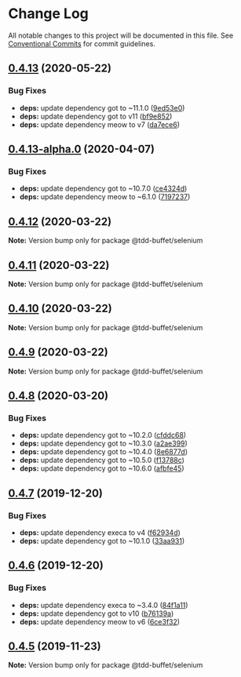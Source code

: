 # Change Log

All notable changes to this project will be documented in this file.
See [Conventional Commits](https://conventionalcommits.org) for commit guidelines.

## [0.4.13](https://github.com/NiGhTTraX/tdd-buffet/compare/@tdd-buffet/selenium@0.4.13-alpha.0...@tdd-buffet/selenium@0.4.13) (2020-05-22)


### Bug Fixes

* **deps:** update dependency got to ~11.1.0 ([9ed53e0](https://github.com/NiGhTTraX/tdd-buffet/commit/9ed53e0))
* **deps:** update dependency got to v11 ([bf9e852](https://github.com/NiGhTTraX/tdd-buffet/commit/bf9e852))
* **deps:** update dependency meow to v7 ([da7ece6](https://github.com/NiGhTTraX/tdd-buffet/commit/da7ece6))





## [0.4.13-alpha.0](https://github.com/NiGhTTraX/tdd-buffet/compare/@tdd-buffet/selenium@0.4.12...@tdd-buffet/selenium@0.4.13-alpha.0) (2020-04-07)


### Bug Fixes

* **deps:** update dependency got to ~10.7.0 ([ce4324d](https://github.com/NiGhTTraX/tdd-buffet/commit/ce4324d))
* **deps:** update dependency meow to ~6.1.0 ([7197237](https://github.com/NiGhTTraX/tdd-buffet/commit/7197237))





## [0.4.12](https://github.com/NiGhTTraX/tdd-buffet/compare/@tdd-buffet/selenium@0.4.11...@tdd-buffet/selenium@0.4.12) (2020-03-22)

**Note:** Version bump only for package @tdd-buffet/selenium





## [0.4.11](https://github.com/NiGhTTraX/tdd-buffet/compare/@tdd-buffet/selenium@0.4.10...@tdd-buffet/selenium@0.4.11) (2020-03-22)

**Note:** Version bump only for package @tdd-buffet/selenium





## [0.4.10](https://github.com/NiGhTTraX/tdd-buffet/compare/@tdd-buffet/selenium@0.4.9...@tdd-buffet/selenium@0.4.10) (2020-03-22)

**Note:** Version bump only for package @tdd-buffet/selenium





## [0.4.9](https://github.com/NiGhTTraX/tdd-buffet/compare/@tdd-buffet/selenium@0.4.8...@tdd-buffet/selenium@0.4.9) (2020-03-22)

**Note:** Version bump only for package @tdd-buffet/selenium





## [0.4.8](https://github.com/NiGhTTraX/tdd-buffet/compare/@tdd-buffet/selenium@0.4.7...@tdd-buffet/selenium@0.4.8) (2020-03-20)


### Bug Fixes

* **deps:** update dependency got to ~10.2.0 ([cfddc68](https://github.com/NiGhTTraX/tdd-buffet/commit/cfddc68))
* **deps:** update dependency got to ~10.3.0 ([a2ae399](https://github.com/NiGhTTraX/tdd-buffet/commit/a2ae399))
* **deps:** update dependency got to ~10.4.0 ([8e6877d](https://github.com/NiGhTTraX/tdd-buffet/commit/8e6877d))
* **deps:** update dependency got to ~10.5.0 ([f13788c](https://github.com/NiGhTTraX/tdd-buffet/commit/f13788c))
* **deps:** update dependency got to ~10.6.0 ([afbfe45](https://github.com/NiGhTTraX/tdd-buffet/commit/afbfe45))





## [0.4.7](https://github.com/NiGhTTraX/tdd-buffet/compare/@tdd-buffet/selenium@0.4.6...@tdd-buffet/selenium@0.4.7) (2019-12-20)


### Bug Fixes

* **deps:** update dependency execa to v4 ([f62934d](https://github.com/NiGhTTraX/tdd-buffet/commit/f62934d))
* **deps:** update dependency got to ~10.1.0 ([33aa931](https://github.com/NiGhTTraX/tdd-buffet/commit/33aa931))





## [0.4.6](https://github.com/NiGhTTraX/tdd-buffet/compare/@tdd-buffet/selenium@0.4.5...@tdd-buffet/selenium@0.4.6) (2019-12-20)


### Bug Fixes

* **deps:** update dependency execa to ~3.4.0 ([84f1a11](https://github.com/NiGhTTraX/tdd-buffet/commit/84f1a11))
* **deps:** update dependency got to v10 ([b76139a](https://github.com/NiGhTTraX/tdd-buffet/commit/b76139a))
* **deps:** update dependency meow to v6 ([6ce3f32](https://github.com/NiGhTTraX/tdd-buffet/commit/6ce3f32))





## [0.4.5](https://github.com/NiGhTTraX/tdd-buffet/compare/@tdd-buffet/selenium@0.4.4...@tdd-buffet/selenium@0.4.5) (2019-11-23)

**Note:** Version bump only for package @tdd-buffet/selenium
